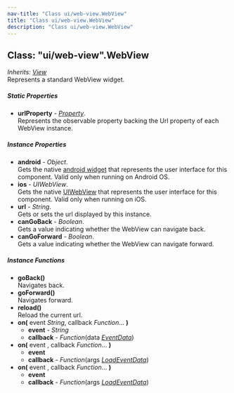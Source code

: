 ```yaml
---
nav-title: "Class ui/web-view.WebView"
title: "Class ui/web-view.WebView"
description: "Class ui/web-view.WebView"
---
```

## Class: "ui/web-view".WebView  
_Inherits:_ [_View_](../../ui/core/view/View.md)  
Represents a standard WebView widget.

##### Static Properties
 - **urlProperty** - [_Property_](../../ui/core/dependency-observable/Property.md).    
  Represents the observable property backing the Url property of each WebView instance.

##### Instance Properties
 - **android** - _Object_.    
  Gets the native [android widget](http://developer.android.com/reference/android/webkit/WebView.html) that represents the user interface for this component. Valid only when running on Android OS.
 - **ios** - _UIWebView_.    
  Gets the native [UIWebView](https://developer.apple.com/library/ios/documentation/UIKit/Reference/UIWebView_Class/) that represents the user interface for this component. Valid only when running on iOS.
 - **url** - _String_.    
  Gets or sets the url displayed by this instance.
 - **canGoBack** - _Boolean_.    
  Gets a value indicating whether the WebView can navigate back.
 - **canGoForward** - _Boolean_.    
  Gets a value indicating whether the WebView can navigate forward.

##### Instance Functions
 - **goBack()**  
     Navigates back.
 - **goForward()**  
     Navigates forward.
 - **reload()**  
     Reload the current url.
 - **on(** event _String_, callback _Function_... **)**
   - **event** - _String_
   - **callback** - _Function_(data [_EventData_](../../data/observable/EventData.md))
 - **on(** event , callback _Function_... **)**
   - **event**
   - **callback** - _Function_(args [_LoadEventData_](../../ui/web-view/LoadEventData.md))
 - **on(** event , callback _Function_... **)**
   - **event**
   - **callback** - _Function_(args [_LoadEventData_](../../ui/web-view/LoadEventData.md))